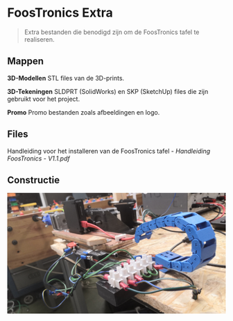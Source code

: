# FoosTronics Extra
> Extra bestanden die benodigd zijn om de FoosTronics tafel te realiseren.

## Mappen
**3D-Modellen** 
  STL files van de 3D-prints.
  
**3D-Tekeningen** 
  SLDPRT (SolidWorks) en SKP (SketchUp) files die zijn gebruikt voor het project.
  

**Promo**
  Promo bestanden zoals afbeeldingen en logo.
  
## Files
Handleiding voor het installeren van de FoosTronics tafel - *Handleiding FoosTronics - V1.1.pdf* 
  
## Constructie
![Screenshot](Promo/Afbeeldingen/constructie.jpg)
